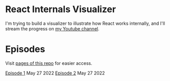 # React Internals Visualizer

I'm trying to build a visualizer to illustrate how React works internally, and I'll stream the progress on [my Youtube channel](https://www.youtube.com/c/JSerJSer).

# Episodes

Visit [pages of this repo](https://jserzanp.github.io/react-internals-visualizer/) for easier access.

[Episode 1](./ep1/README.md) May 27 2022
[Episode 2](./ep2/README.md) May 27 2022
